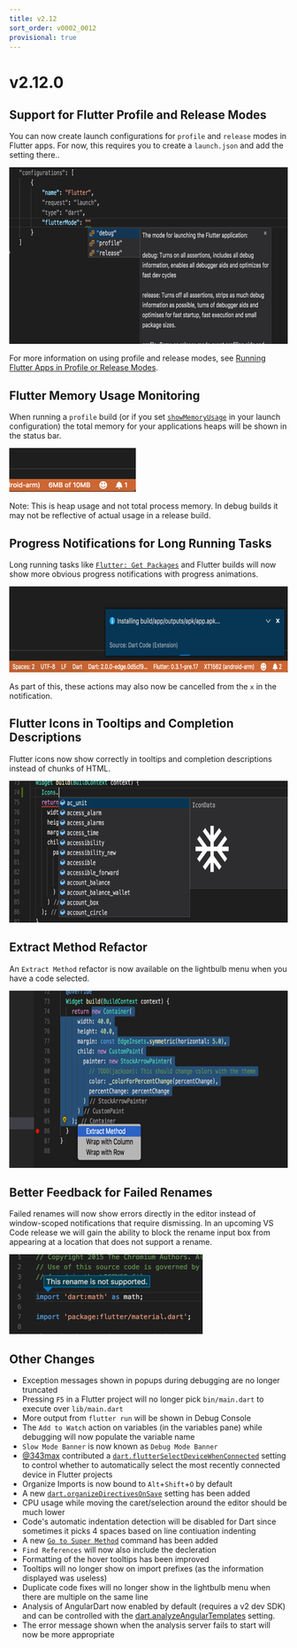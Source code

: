 ```yaml
---
title: v2.12
sort_order: v0002_0012
provisional: true
---
```


# v2.12.0

## Support for Flutter Profile and Release Modes

You can now create launch configurations for `profile` and `release` modes in Flutter apps. For now, this requires you to create a `launch.json` and add the setting there..

<img src="/images/release_notes/v2.12/flutter_modes.png" width="700" height="319" />

For more information on using profile and release modes, see [Running Flutter Apps in Profile or Release Modes](/docs/running-flutter-apps-in-profile-or-release-modes/).

## Flutter Memory Usage Monitoring

When running a `profile` build (or if you set [`showMemoryUsage`](/docs/running-flutter-apps-in-profile-or-release-modes/) in your launch configuration) the total memory for your applications heaps will be shown in the status bar.

<img src="/images/release_notes/v2.12/flutter_memory_usage.png" width="229" height="79" />

Note: This is heap usage and not total process memory. In debug builds it may not be reflective of actual usage in a release build.

## Progress Notifications for Long Running Tasks

Long running tasks like [`Flutter: Get Packages`](/docs/commands/#flutter-get-packages) and Flutter builds will now show more obvious progress notifications with progress animations.

<img src="/images/release_notes/v2.12/long_running_tasks.png" width="700" height="155" />

As part of this, these actions may also now be cancelled from the `x` in the notification.

## Flutter Icons in Tooltips and Completion Descriptions

Flutter icons now show correctly in tooltips and completion descriptions instead of chunks of HTML.

<img src="/images/release_notes/v2.12/flutter_icons.png" width="700" height="256" />

## Extract Method Refactor

An `Extract Method` refactor is now available on the lightbulb menu when you have a code selected.

<img src="/images/release_notes/v2.12/extract_method.png" width="700" height="320" />

## Better Feedback for Failed Renames

Failed renames will now show errors directly in the editor instead of window-scoped notifications that require dismissing. In an upcoming VS Code release we will gain the ability to block the rename input box from appearing at a location that does not support a rename.

<img src="/images/release_notes/v2.12/rename_message.png" width="350" height="144" />

## Other Changes

- Exception messages shown in popups during debugging are no longer truncated
- Pressing `F5` in a Flutter project will no longer pick `bin/main.dart` to execute over `lib/main.dart`
- More output from `flutter run` will be shown in Debug Console
- The `Add to Watch` action on variables (in the variables pane) while debugging will now populate the variable name
- `Slow Mode Banner` is now known as `Debug Mode Banner`
- [@343max](https://github.com/343max) contributed a [`dart.flutterSelectDeviceWhenConnected`](/docs/settings/#dartflutterselectdevicewhenconnected) setting to control whether to automatically select the most recently connected device in Flutter projects
- Organize Imports is now bound to `Alt`+`Shift`+`O` by default
- A new [`dart.organizeDirectivesOnSave`](/docs/settings/#dartorganizedirectivesonsave) setting has been added
- CPU usage while moving the caret/selection around the editor should be much lower
- Code's automatic indentation detection will be disabled for Dart since sometimes it picks 4 spaces based on line contiuation indenting
- A new [`Go to Super Method`](/docs/commands/#dart-go-to-super-method) command has been added
- `Find References` will now also include the decleration
- Formatting of the hover tooltips has been improved
- Tooltips will no longer show on import prefixes (as the information displayed was useless)
- Duplicate code fixes will no longer show in the lightbulb menu when there are multiple on the same line
- Analysis of AngularDart now enabled by default (requires a v2 dev SDK) and can be controlled with the [dart.analyzeAngularTemplates](/docs/settings/#dartanalyzeangulartemplates) setting.
- The error message shown when the analysis server fails to start will now be more appropriate
